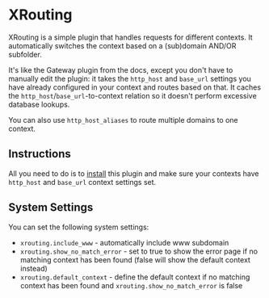 XRouting
==================

XRouting is a simple plugin that handles requests for different contexts. It automatically switches the context based on a (sub)domain AND/OR subfolder.

It's like the Gateway plugin from the docs, except you don't have to manually edit the plugin: it takes
the `http_host` and `base_url` settings you have already configured in your context and routes based on that. It caches the `http_host`/`base_url`-to-context relation so it doesn't perform excessive database lookups.

You can also use `http_host_aliases` to route multiple domains to one context.


Instructions
------------------

All you need to do is to [install](http://modx.com/extras/package/xrouting) this plugin and make sure your contexts have `http_host` and `base_url` context settings set.


System Settings
------------------
You can set the following system settings:
+ ```xrouting.include_www``` - automatically include www subdomain
+ ```xrouting.show_no_match_error``` - set to true to show the error page if no matching context has been found (false will show the default context instead)
+ ```xrouting.default_context``` - define the default context if no matching context has been found and ```xrouting.show_no_match_error``` is false

